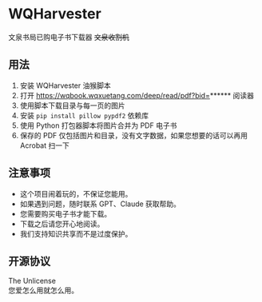 # WQHarvester
文泉书局已购电子书下载器 ~~文泉收割机~~

## 用法
1. 安装 WQHarvester 油猴脚本
2. 打开 https://wqbook.wqxuetang.com/deep/read/pdf?bid=****** 阅读器
3. 使用脚本下载目录与每一页的图片
4. 安装 `pip install pillow pypdf2` 依赖库
5. 使用 Python 打包器脚本将图片合并为 PDF 电子书
6. 保存的 PDF 仅包括图片和目录，没有文字数据，如果您想要的话可以再用 Acrobat 扫一下

## 注意事项
- 这个项目闹着玩的，不保证您能用。
- 如果遇到问题，随时联系 GPT、Claude 获取帮助。
- 您需要购买电子书才能下载。
- 下载之后请您开心地阅读。
- 我们支持知识共享而不是过度保护。

## 开源协议
The Unlicense<br>
您爱怎么用就怎么用。
